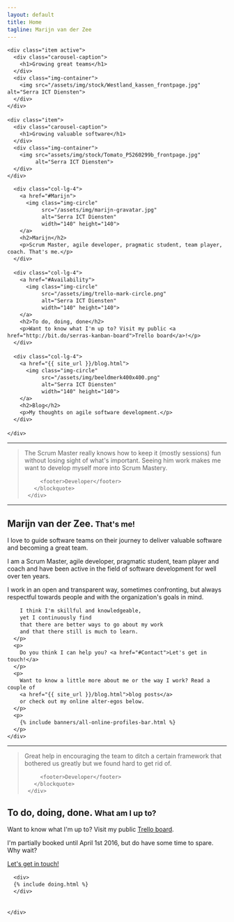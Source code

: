 ```yaml
---
layout: default
title: Home
tagline: Marijn van der Zee
---
```


<div id="myCarousel" class="carousel slide" data-ride="carousel">
  <!--   
  <ol class="carousel-indicators">
    <li data-target="#myCarousel" data-slide-to="0" class="active"></li>
    <li data-target="#myCarousel" data-slide-to="1"></li>
  </ol>
   -->  
  <div class="carousel-inner" role="listbox">

    <div class="item active">
      <div class="carousel-caption">
        <h1>Growing great teams</h1>
      </div>
      <div class="img-container">
        <img src="/assets/img/stock/Westland_kassen_frontpage.jpg" alt="Serra ICT Diensten">
      </div>
    </div>

    <div class="item">
      <div class="carousel-caption">
        <h1>Growing valuable software</h1>
      </div>
      <div class="img-container">
        <img src="assets/img/stock/Tomato_P5260299b_frontpage.jpg"
             alt="Serra ICT Diensten">
      </div>
    </div>
    
  </div>
  <!-- 
  <a class="left carousel-control" href="#myCarousel" role="button" data-slide="prev">
    <span class="glyphicon glyphicon-chevron-left" aria-hidden="true"></span>
    <span class="sr-only">Previous</span>
  </a>
  <a class="right carousel-control" href="#myCarousel" role="button" data-slide="next">
    <span class="glyphicon glyphicon-chevron-right" aria-hidden="true"></span>
    <span class="sr-only">Next</span>
  </a>
   -->
</div>
<div class="marketing header">
  <div class="container marketing">
    <div class="row">
          
      <div class="col-lg-4">
        <a href="#Marijn">
          <img class="img-circle" 
               src="/assets/img/marijn-gravatar.jpg" 
               alt="Serra ICT Diensten" 
               width="140" height="140">
        </a>
        <h2>Marijn</h2>
        <p>Scrum Master, agile developer, pragmatic student, team player, coach. That's me.</p>
      </div>

      <div class="col-lg-4">
        <a href="#Availability">
          <img class="img-circle" 
               src="/assets/img/trello-mark-circle.png" 
               alt="Serra ICT Diensten" 
               width="140" height="140">
        </a>
        <h2>To do, doing, done</h2>
        <p>Want to know what I'm up to? Visit my public <a href="http://bit.do/serras-kanban-board">Trello board</a>!</p>
      </div>

      <div class="col-lg-4">
        <a href="{{ site_url }}/blog.html">
          <img class="img-circle" 
               src="/assets/img/beeldmerk400x400.png" 
               alt="Serra ICT Diensten" 
               width="140" height="140">
        </a>
        <h2>Blog</h2>
        <p>My thoughts on agile software development.</p>
      </div>    
    
    </div>
  </div>
</div>
<div class="container marketing">

  <hr class="featurette-divider">

  <div class="row">
     <div class="col-md-12">
       <blockquote>
         <p>The Scrum Master really knows how to keep it (mostly sessions) fun without losing sight of what's important. Seeing him work makes me want to develop myself more into Scrum Mastery.</p>

         <footer>Developer</footer>
       </blockquote>
     </div>
  </div>

  <hr class="featurette-divider">

  <a id="Marijn"></a>

  <div class="row">
    <div class="col-md-12">
      <h2>Marijn van der Zee. <small>That's me!</small></h2>
      <p >
        I love to guide software teams on their journey to deliver valuable software and becoming a great team. 
      </p>
      <p>
        I am a Scrum Master, agile developer, pragmatic student, team player and coach and have been active in the field of software development for well over ten years.
      </p>
      <p>
        I work in an open and transparent way, 
        sometimes confronting,
        but always respectful towards people 
        and with the organization's goals in mind. 

        I think I'm skillful and knowledgeable, 
        yet I continuously find 
        that there are better ways to go about my work
        and that there still is much to learn.
      </p>
      <p>
        Do you think I can help you? <a href="#Contact">Let's get in touch!</a>
      </p>
      <p>
        Want to know a little more about me or the way I work? Read a couple of 
        <a href="{{ site_url }}/blog.html">blog posts</a> 
        or check out my online alter-egos below.
      </p>
      <p>
        {% include banners/all-online-profiles-bar.html %}
      </p>
    </div>
  </div>

  <hr class="featurette-divider">

  <div class="row">
     <div class="col-md-12">
       <blockquote>
         <p>Great help in encouraging the team to ditch a certain framework that bothered us greatly but we found hard to get rid of.</p>

         <footer>Developer</footer>
       </blockquote>
     </div>
  </div>

  <a id="Availability"></a>

  <div class="row featurette">
    <div class="col-md-12">
      <h2>To do, doing, done. <small>What am I up to?</small></h2>
      <p>
      Want to know what I'm up to? Visit my public <a href="http://bit.do/serras-kanban-board">Trello board</a>.
      </p>
      <p>I'm partially booked until April 1st 2016, but do have some time to spare. Why wait?</p>
      <p><a href="#Contact" class="btn btn-primary">Let's get in touch!</a></p>
    </div>
    <div class="col-md-5 col-md-pull-7">

      <div>
      {% include doing.html %}
      </div>


    </div>
  </div>

</div>

<a id="Contact"></a>


